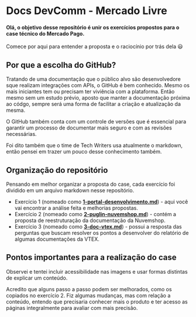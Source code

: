 # Docs DevComm - Mercado Livre

#### Olá, o objetivo desse repositório é unir os exercícios propostos para o case técnico do Mercado Pago.
Comece por aqui para entender a proposta e o raciocínio por trás dela :smiley:


## Por que a escolha do GitHub? 

Tratando de uma documentação que o público alvo são desenvolvedore sque realizam integrações com APIs, o GitHub é bem conhecido. Mesmo os mais iniciantes tem ou precisam ter viviência com a plataforma. Então mesmo sem um estudo prévio, aposto que manter a documentação próxima ao códgo, sempre será uma forma de facilitar a criação e atualização da mesma. 

O GitHub também conta com um controle de versões que é essencial para garantir um processo de documentar mais seguro e com as revisões necessárias. 

Foi dito também que o time de Tech Writers usa atualmente o markdown, então pensei em trazer um pouco desse conhecimento também. 



## Organização do repositório


Pensando em melhor organizar a proposta do case, cada exercício foi dividido em um arquivo markdown nesse reposítório.

- Exercício 1 (nomeado como **[1-portal-desenvolvimento.md](https://github.com/Sherillyn/case-devcommML/blob/main/1-portal-desenvolvimento.md)**) - aqui você vai encontrar a análise feita e melhorias propostas. 
- Exercício 2 (nomeado como **[2-puglin-nuvemshop.md](https://github.com/Sherillyn/case-devcommML/blob/main/2-puglin-nuvemshop.md)**) - contém a proposta de reestruturação da documentação da Nuvemshop.
- Exercício 3 (nomeado como **[3-doc-vtex.md](https://github.com/Sherillyn/case-devcommML/blob/main/3-doc-vtex.md)**) - possui a resposta das perguntas que buscam resolver os pontos a desenvolver do relatório de algumas documentações da VTEX.


## Pontos importantes para a realização do case

Observei e tentei incluir acessibilidade nas imagens e usar formas distintas de explicar um conteúdo.

Acredito que alguns passo a passo podem ser melhorados, como os copiados no exercício 2. Fiz algumas mudanças, mas com relação a conteúdo, entendo que precisaria conhecer mais o produto e ter acesso as páginas integralmente para avaliar com mais precisão.
